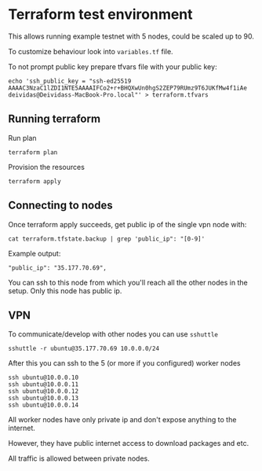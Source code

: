# Terraform test environment

This allows running example testnet with 5 nodes, could be scaled up to 90.

To customize behaviour look into `variables.tf` file.

To not prompt public key prepare tfvars file with your public key:
```
echo 'ssh_public_key = "ssh-ed25519 AAAAC3NzaC1lZDI1NTE5AAAAIFCo2+r+BHQXwUn0hgS2ZEP79RUmz9T6JUKfMw4f1iAe deividas@Deividass-MacBook-Pro.local"' > terraform.tfvars
```

## Running terraform

Run plan
```
terraform plan
```

Provision the resources
```
terraform apply
```

## Connecting to nodes

Once terraform apply succeeds, get public ip of the single vpn node with:
```
cat terraform.tfstate.backup | grep 'public_ip": "[0-9]'
```
Example output:
```
"public_ip": "35.177.70.69",
```

You can ssh to this node from which you'll reach all the other nodes in the setup. Only this node has public ip.

## VPN

To communicate/develop with other nodes you can use `sshuttle`
```
sshuttle -r ubuntu@35.177.70.69 10.0.0.0/24
```

After this you can ssh to the 5 (or more if you configured) worker nodes
```
ssh ubuntu@10.0.0.10
ssh ubuntu@10.0.0.11
ssh ubuntu@10.0.0.12
ssh ubuntu@10.0.0.13
ssh ubuntu@10.0.0.14
```

All worker nodes have only private ip and don't expose anything to the internet.

However, they have public internet access to download packages and etc.

All traffic is allowed between private nodes.
